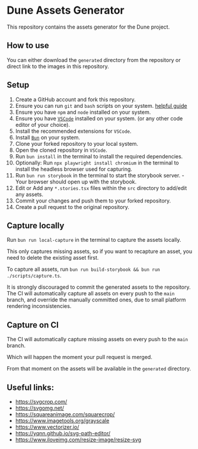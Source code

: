 # Dune Assets Generator

This repository contains the assets generator for the Dune project.

## How to use

You can either download the `generated` directory from the repository or direct link to the images in this repository.

## Setup

1. Create a GitHub account and fork this repository.
2. Ensure you can run `git` and `bash` scripts on your system. [helpful guide](https://github.com/git-guides/install-git)
3. Ensure you have `npm` and `node` installed on your system.
4. Ensure you have [`VSCode`](https://code.visualstudio.com/) installed on your system. (or any other code editor of your choice).
5. Install the recommended extensions for `VSCode`.
6. Install [`Bun`](https://bun.sh/) on your system.
7. Clone your forked repository to your local system.
8. Open the cloned repository in `VSCode`.
9. Run `bun install` in the terminal to install the required dependencies.
10. Optionally: Run `npx playwright install chromium` in the terminal to install the headless browser used for capturing.
11. Run `bun run storybook` in the terminal to start the storybook server. - Your browser should open up with the storybook.
12. Edit or Add any `*.stories.tsx` files within the `src` directory to add/edit any assets.
13. Commit your changes and push them to your forked repository.
14. Create a pull request to the original repository.

## Capture locally

Run `bun run local-capture` in the terminal to capture the assets locally.

This only captures missing assets, so if you want to recapture an asset, you need to delete the existing asset first.

To capture all assets, run `bun run build-storybook && bun run ./scripts/capture.ts`.

It is strongly discouraged to commit the generated assets to the repository. The CI will automatically capture all assets on every push to the `main` branch, and override the manually committed ones, due to small platform rendering inconsistencies.

## Capture on CI

The CI will automatically capture missing assets on every push to the `main` branch.

Which will happen the moment your pull request is merged.

From that moment on the assets will be available in the `generated` directory.

## Useful links:

- https://svgcrop.com/
- https://svgomg.net/
- https://squareanimage.com/squarecrop/
- https://www.imagetools.org/grayscale
- https://www.vectorizer.io/
- https://yqnn.github.io/svg-path-editor/
- https://www.iloveimg.com/resize-image/resize-svg
